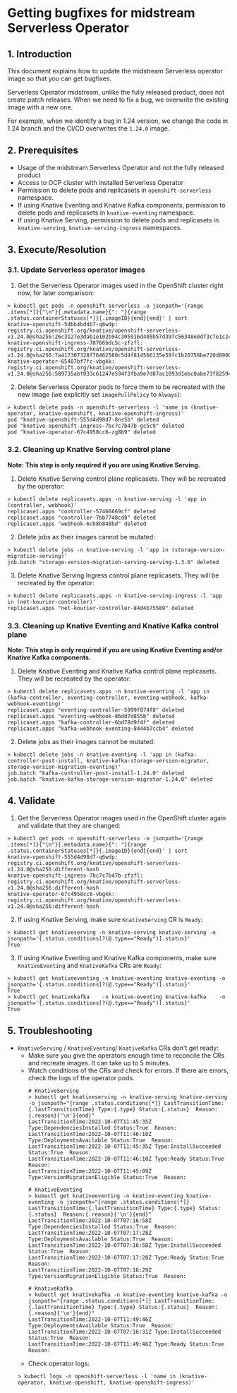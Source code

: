 # Getting bugfixes for midstream Serverless Operator

## 1. Introduction

This document explains how to update the midstream Serverless operator image so that you can get bugfixes.

Serverless Operator midstream, unlike the fully released product, does not create patch releases.
When we need to fix a bug, we overwrite the existing image with a new one.

For example, when we identify a bug in 1.24 version, we change the code in 1.24 branch and the CI/CD overwrites the `1.24.0` image.

## 2. Prerequisites

- Usage of the midstream Serverless Operator and not the fully released product
- Access to OCP cluster with installed Serverless Operator
- Permission to delete pods and replicasets in `openshift-serverless` namespace.
- If using Knative Eventing and Knative Kafka components, permission to delete pods and replicasets in `knative-eventing` namespace.
- If using Knative Serving, permission to delete pods and replicasets in `knative-serving`, `knative-serving-ingress` namespaces.

## 3. Execute/Resolution

### 3.1. Update Serverless operator images

1. Get the Serverless Operator images used in the OpenShift cluster right now, for later comparison:
  ```shell
  > kubectl get pods -n openshift-serverless -o jsonpath='{range .items[*]}{"\n"}{.metadata.name}{": "}{range .status.containerStatuses[*]}{.imageID}{end}{end}' | sort 
  knative-openshift-5dbb4bd4b7-q6wdp: registry.ci.openshift.org/knative/openshift-serverless-v1.24.0@sha256:26c3127e3dab1e102b94c305916d405b57d397c56348e0d73c7e1c2cddf3310b
  knative-openshift-ingress-78766bdc5c-zfzfl: registry.ci.openshift.org/knative/openshift-serverless-v1.24.0@sha256:7a417307328f76462560c5d4f814566135e59fc1b20758be720d090047ec682e
  knative-operator-65487bf7fc-vbgkk: registry.ci.openshift.org/knative/openshift-serverless-v1.24.0@sha256:589735abf033c61247e594f3fba9e7d87ac1093d1ebc0abe73f825944fe5e465
  ```
2. Delete Serverless Operator pods to force them to be recreated with the new image (we explicitly set `imagePullPolicy` to `Always`):
  ```shell
  > kubectl delete pods -n openshift-serverless -l 'name in (knative-operator, knative-openshift, knative-openshift-ingress)'
  pod "knative-openshift-555d4d98d7-8ns5b" deleted
  pod "knative-openshift-ingress-7bc7c7b47b-gc5c9" deleted
  pod "knative-operator-67c4958cc6-zg8b9" deleted
  ```

### 3.2. Cleaning up Knative Serving control plane

**Note: This step is only required if you are using Knative Serving.**

1. Delete Knative Serving control plane replicasets. They will be recreated by the operator: 
  ```shell
  > kubectl delete replicasets.apps -n knative-serving -l 'app in (controller, webhook)'
  replicaset.apps "controller-57466669cf" deleted
  replicaset.apps "controller-7bb7748cd8" deleted
  replicaset.apps "webhook-6cb8b848bd" deleted
  ```

2. Delete jobs as their images cannot be mutated:
  ```shell
  > kubectl delete jobs -n knative-serving -l 'app in (storage-version-migration-serving)'
  job.batch "storage-version-migration-serving-serving-1.3.0" deleted
  ```

3. Delete Knative Serving Ingress control plane replicasets. They will be recreated by the operator:
  ```shell
  > kubectl delete replicasets.apps -n knative-serving-ingress -l 'app in (net-kourier-controller)'
  replicaset.apps "net-kourier-controller-84d4b75589" deleted
  ```

### 3.3. Cleaning up Knative Eventing and Knative Kafka control plane

**Note: This step is only required if you are using Knative Eventing and/or Knative Kafka components.**

1. Delete Knative Eventing and Knative Kafka control plane replicasets. They will be recreated by the operator:
  ```shell
  > kubectl delete replicasets.apps -n knative-eventing -l 'app in (kafka-controller, eventing-controller, eventing-webhook, kafka-webhook-eventing)'
  replicaset.apps "eventing-controller-5999f874f8" deleted
  replicaset.apps "eventing-webhook-86dd7d855b" deleted
  replicaset.apps "kafka-controller-6bd78d9f4f" deleted
  replicaset.apps "kafka-webhook-eventing-8444b7ccb4" deleted
  ```

2. Delete jobs as their images cannot be mutated:
  ```shell
  > kubectl delete jobs -n knative-eventing -l 'app in (kafka-controller-post-install, knative-kafka-storage-version-migrator, storage-version-migration-eventing)'
  job.batch "kafka-controller-post-install-1.24.0" deleted
  job.batch "knative-kafka-storage-version-migrator-1.24.0" deleted
  ```

## 4. Validate

1. Get the Serverless Operator images used in the OpenShift cluster again and validate that they are changed:

  ```shell
  > kubectl get pods -n openshift-serverless -o jsonpath='{range .items[*]}{"\n"}{.metadata.name}{": "}{range .status.containerStatuses[*]}{.imageID}{end}{end}' | sort
  knative-openshift-555d4d98d7-q6wdp: registry.ci.openshift.org/knative/openshift-serverless-v1.24.0@sha256:different-hash
  knative-openshift-ingress-7bc7c7b47b-zfzfl: registry.ci.openshift.org/knative/openshift-serverless-v1.24.0@sha256:different-hash
  knative-operator-67c4958cc6-vbgkk: registry.ci.openshift.org/knative/openshift-serverless-v1.24.0@sha256:different-hash
  ```

2. If using Knative Serving, make sure `KnativeServing` CR is `Ready`:
  ```shell
  > kubectl get knativeserving -n knative-serving knative-serving -o jsonpath='{.status.conditions[?(@.type=="Ready")].status}'
  True
  ```

3. If using Knative Eventing and Knative Kafka components, make sure `KnativeEventing` and `KnativeKafka` CRs are `Ready`:
  ```shell
  > kubectl get knativeeventing -n knative-eventing knative-eventing -o jsonpath='{.status.conditions[?(@.type=="Ready")].status}'
  True
  > kubectl get knativekafka    -n knative-eventing knative-kafka    -o jsonpath='{.status.conditions[?(@.type=="Ready")].status}'
  True
  ```

## 5. Troubleshooting

* `KnativeServing` / `KnativeEventing`/ `KnativeKafka` CRs don't get ready:
  * Make sure you give the operators enough time to reconcile the CRs and recreate images. It can take up to 5 minutes.
  * Watch conditions of the CRs and check for errors. If there are errors, check the logs of the operator pods.
    ```shell
    # KnativeServing
    > kubectl get knativeserving -n knative-serving knative-serving -o jsonpath="{range .status.conditions[*]} LastTransitionTime:{.lastTransitionTime} Type:{.type} Status:{.status}  Reason:{.reason}{'\n'}{end}"
    LastTransitionTime:2022-10-07T11:45:35Z Type:DependenciesInstalled Status:True  Reason:
    LastTransitionTime:2022-10-07T11:46:10Z Type:DeploymentsAvailable Status:True  Reason:
    LastTransitionTime:2022-10-07T11:45:35Z Type:InstallSucceeded Status:True  Reason:
    LastTransitionTime:2022-10-07T11:46:10Z Type:Ready Status:True  Reason:
    LastTransitionTime:2022-10-07T11:45:09Z Type:VersionMigrationEligible Status:True  Reason:
    
    # KnativeEventing
    > kubectl get knativeeventing -n knative-eventing knative-eventing -o jsonpath="{range .status.conditions[*]} LastTransitionTime:{.lastTransitionTime} Type:{.type} Status:{.status}  Reason:{.reason}{'\n'}{end}"
    LastTransitionTime:2022-10-07T07:16:58Z Type:DependenciesInstalled Status:True  Reason:
    LastTransitionTime:2022-10-07T07:17:28Z Type:DeploymentsAvailable Status:True  Reason:
    LastTransitionTime:2022-10-07T07:16:58Z Type:InstallSucceeded Status:True  Reason:
    LastTransitionTime:2022-10-07T07:17:28Z Type:Ready Status:True  Reason:
    LastTransitionTime:2022-10-07T07:16:29Z Type:VersionMigrationEligible Status:True  Reason:
    
    # KnativeKafka
    > kubectl get knativekafka -n knative-eventing knative-kafka -o jsonpath="{range .status.conditions[*]} LastTransitionTime:{.lastTransitionTime} Type:{.type} Status:{.status}  Reason:{.reason}{'\n'}{end}"
    LastTransitionTime:2022-10-07T11:49:46Z Type:DeploymentsAvailable Status:True  Reason:
    LastTransitionTime:2022-10-07T07:16:31Z Type:InstallSucceeded Status:True  Reason:
    LastTransitionTime:2022-10-07T11:49:46Z Type:Ready Status:True  Reason:
    ```
  * Check operator logs:
  ```shell
  > kubectl logs -n openshift-serverless -l 'name in (knative-operator, knative-openshift, knative-openshift-ingress)'
  ```
